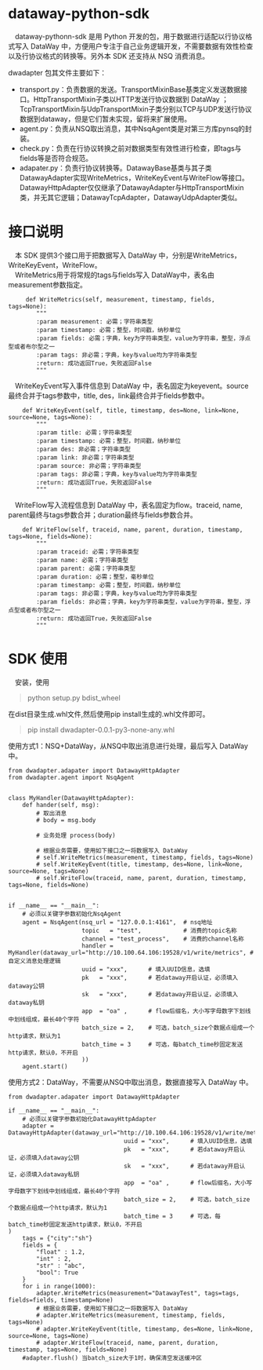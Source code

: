 # dataway-python-sdk

&emsp;dataway-pythonn-sdk 是用 Python 开发的包，用于数据进行适配以行协议格式写入 DataWay 中，方便用户专注于自己业务逻辑开发，不需要数据有效性检查以及行协议格式的转换等。另外本 SDK 还支持从 NSQ 消费消息。

dwadapter 包其文件主要如下：

- transport.py：负责数据的发送。TransportMixinBase基类定义发送数据接口。HttpTransportMixin子类以HTTP发送行协议数据到 DataWay ；TcpTransportMixin与UdpTransportMixin子类分别以TCP与UDP发送行协议数据到dataway，但是它们暂未实现，留将来扩展使用。  
- agent.py：负责从NSQ取出消息，其中NsqAgent类是对第三方库pynsq的封装。  
- check.py：负责在行协议转换之前对数据类型有效性进行检查，即tags与fields等是否符合规范。  
- adapater.py：负责行协议转换等。DatawayBase基类与其子类DatawayAdapter实现WriteMetrics，WriteKeyEvent与WriteFlow等接口。DatawayHttpAdapter仅仅继承了DatawayAdapter与HttpTransportMixin类，并无其它逻辑；DatawayTcpAdapter，DatawayUdpAdapter类似。  


# 接口说明
&emsp;本 SDK 提供3个接口用于把数据写入 DataWay 中，分别是WriteMetrics，WriteKeyEvent，WriteFlow。  
&emsp;WriteMetrics用于将常规的tags与fields写入 DataWay中，表名由measurement参数指定。
```
     def WriteMetrics(self, measurement, timestamp, fields, tags=None):
        """
        :param measurement: 必需；字符串类型
        :param timestamp: 必需；整型，时间戳，纳秒单位
        :param fields: 必需；字典，key为字符串类型，value为字符串，整型，浮点型或者布尔型之一
        :param tags: 非必需；字典，key与value均为字符串类型
        :return: 成功返回True，失败返回False
        """
```

&emsp;WriteKeyEvent写入事件信息到 DataWay 中，表名固定为keyevent。source最终合并于tags参数中，title, des，link最终合并于fields参数中。
```
    def WriteKeyEvent(self, title, timestamp, des=None, link=None, source=None, tags=None):
        """
        :param title: 必需；字符串类型
        :param timestamp: 必需；整型，时间戳，纳秒单位
        :param des: 非必需；字符串类型
        :param link: 非必需；字符串类型
        :param source: 非必需；字符串类型
        :param tags: 非必需；字典，key与value均为字符串类型
        :return: 成功返回True，失败返回False
        """
```
&emsp;WriteFlow写入流程信息到 DataWay 中，表名固定为flow。traceid, name, parent最终与tags参数合并；duration最终与fields参数合并。
```
    def WriteFlow(self, traceid, name, parent, duration, timestamp, tags=None, fields=None):
        """
        :param traceid: 必需；字符串类型
        :param name: 必需；字符串类型
        :param parent: 必需；字符串类型
        :param duration: 必需；整型，毫秒单位
        :param timestamp: 必需；整型，时间戳，纳秒单位
        :param tags: 非必需；字典，key与value均为字符串类型
        :param fields: 非必需；字典，key为字符串类型，value为字符串，整型，浮点型或者布尔型之一
        :return: 成功返回True，失败返回False
        """    
```
  
# SDK 使用

&emsp;安装，使用
> python setup.py bdist_wheel
  
在dist目录生成.whl文件,然后使用pip install生成的.whl文件即可。
> pip install  dwadapter-0.0.1-py3-none-any.whl

使用方式1：NSQ+DataWay，从NSQ中取出消息进行处理，最后写入 DataWay 中。

```
from dwadapter.adapater import DatawayHttpAdapter
from dwadapter.agent import NsqAgent


class MyHandler(DatawayHttpAdapter):
    def hander(self, msg):
		# 取出消息
        # body = msg.body

		# 业务处理 process(body)

		# 根据业务需要，使用如下接口之一将数据写入 DataWay
        # self.WriteMetrics(measurement, timestamp, fields, tags=None)
        # self.WriteKeyEvent(title, timestamp, des=None, link=None, source=None, tags=None)
		# self.WriteFlow(traceid, name, parent, duration, timestamp, tags=None, fields=None)
 

if __name__ == "__main__":
    # 必须以关键字参数初始化NsqAgent
    agent = NsqAgent(nsq_url = "127.0.0.1:4161",  # nsq地址
                     topic   = "test",            # 消费的topic名称
                     channel = "test_process",	  # 消费的channel名称
                     handler =  MyHandler(dataway_url="http://10.100.64.106:19528/v1/write/metrics", # 自定义消息处理逻辑
                     uuid = "xxx",      # 填入UUID信息，选填
                     pk   = "xxx",      # 若dataway开启认证，必须填入dataway公钥
                     sk   = "xxx",      # 若dataway开启认证，必须填入dataway私钥
                     app  = "oa" ,      # flow后缀名，大小写字母数字下划线中划线组成，最长40个字符
                     batch_size = 2,    # 可选，batch_size个数据点组成一个http请求，默认为1
                     batch_time = 3     # 可选，每batch_time秒固定发送http请求，默认0，不开启
                     ))
    agent.start()
```  


使用方式2：DataWay，不需要从NSQ中取出消息，数据直接写入 DataWay 中。


```
from dwadapter.adapater import DatawayHttpAdapter

if __name__ == "__main__":
	# 必须以关键字参数初始化DatawayHttpAdapter
    adapter = DatawayHttpAdapter(dataway_url="http://10.100.64.106:19528/v1/write/metrics"
                                 uuid = "xxx",      # 填入UUID信息，选填
                                 pk   = "xxx",      # 若dataway开启认证，必须填入dataway公钥
                                 sk   = "xxx",      # 若dataway开启认证，必须填入dataway私钥
                                 app  = "oa" ,      # flow后缀名，大小写字母数字下划线中划线组成，最长40个字符
                                 batch_size = 2,    # 可选，batch_size个数据点组成一个http请求，默认为1
                                 batch_time = 3     # 可选，每batch_time秒固定发送http请求，默认0，不开启
)
    tags = {"city":"sh"}
    fields = {
        "float" : 1.2,
        "int" : 2,
        "str" : "abc",
        "bool": True
    }
    for i in range(1000):
        adapter.WriteMetrics(measurement="DatawayTest", tags=tags, fields=fields, timestamp=None)
		# 根据业务需要，使用如下接口之一将数据写入 DataWay
        # adapter.WriteMetrics(measurement, timestamp, fields, tags=None)
        # adapter.WriteKeyEvent(title, timestamp, des=None, link=None, source=None, tags=None)
		# adapter.WriteFlow(traceid, name, parent, duration, timestamp, tags=None, fields=None)
    #adapter.flush() 当batch_size大于1时，确保清空发送缓冲区
```
